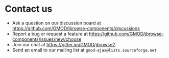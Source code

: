 # Contact us

- Ask a question on our discussion board at
  https://github.com/GMOD/jbrowse-components/discussions
- Report a bug or request a feature at
  https://github.com/GMOD/jbrowse-components/issues/new/choose
- Join our chat at https://gitter.im/GMOD/jbrowse2
- Send an email to our mailing list at `gmod-ajax@lists.sourceforge.net`
